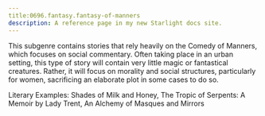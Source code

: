 ```yaml
---
title:0696.fantasy.fantasy-of-manners
description: A reference page in my new Starlight docs site.
---
```

This subgenre contains stories that rely heavily on the Comedy of Manners, 
which focuses on social commentary. 
Often taking place in an urban setting, 
this type of story will contain very little magic or fantastical creatures. 
Rather, it will focus on morality and social structures, particularly for women, 
sacrificing an elaborate plot in some cases to do so. 

Literary Examples: Shades of Milk and Honey, The Tropic of Serpents: A Memoir by Lady Trent, 
An Alchemy of Masques and Mirrors
